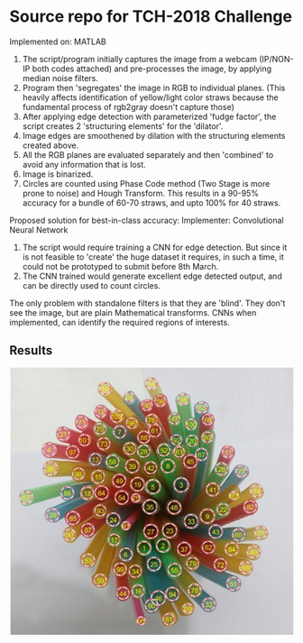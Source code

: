 # Source repo for TCH-2018 Challenge
Implemented on: MATLAB
1. The script/program initially captures the image from a webcam (IP/NON-IP both codes attached) and pre-processes the image, by applying median noise filters.
2. Program then 'segregates' the image in RGB to individual planes. (This heavily affects identification of yellow/light color straws because the fundamental process of rgb2gray doesn't capture those)
3. After applying edge detection with parameterized 'fudge factor', the script creates 2 'structuring elements' for the 'dilator'.
4. Image edges are smoothened by dilation with the structuring elements created above.
5. All the RGB planes are evaluated separately and then 'combined' to avoid any information that is lost.
6. Image is binarized.
7. Circles are counted using Phase Code method (Two Stage is more prone to noise) and Hough Transform.
This results in a 90-95% accuracy for a bundle of 60-70 straws, and upto 100% for 40 straws.

Proposed solution for best-in-class accuracy:
Implementer: Convolutional Neural Network
1. The script would require training a CNN for edge detection. But since it is not feasible to 'create' the huge dataset it requires, in such a time, it could not be prototyped to submit before 8th March.
2. The CNN trained would generate excellent edge detected output, and can be directly used to count circles.

The only problem with standalone filters is that they are 'blind'. They don't see the image, but are plain Mathematical transforms. CNNs when implemented, can identify the required regions of interests.

## Results

![Counted circles in a bunch of straws](output.jpg)
